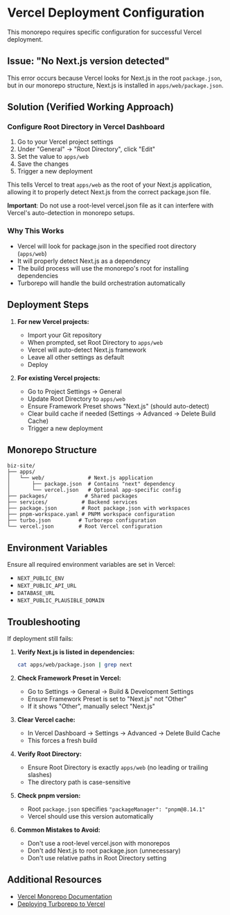 # Vercel Deployment Configuration

This monorepo requires specific configuration for successful Vercel deployment.

## Issue: "No Next.js version detected"

This error occurs because Vercel looks for Next.js in the root `package.json`, but in our monorepo structure, Next.js is installed in `apps/web/package.json`.

## Solution (Verified Working Approach)

### Configure Root Directory in Vercel Dashboard

1. Go to your Vercel project settings
2. Under "General" → "Root Directory", click "Edit"
3. Set the value to `apps/web`
4. Save the changes
5. Trigger a new deployment

This tells Vercel to treat `apps/web` as the root of your Next.js application, allowing it to properly detect Next.js from the correct package.json file.

**Important**: Do not use a root-level vercel.json file as it can interfere with Vercel's auto-detection in monorepo setups.

### Why This Works

- Vercel will look for package.json in the specified root directory (`apps/web`)
- It will properly detect Next.js as a dependency
- The build process will use the monorepo's root for installing dependencies
- Turborepo will handle the build orchestration automatically

## Deployment Steps

1. **For new Vercel projects:**
   - Import your Git repository
   - When prompted, set Root Directory to `apps/web`
   - Vercel will auto-detect Next.js framework
   - Leave all other settings as default
   - Deploy

2. **For existing Vercel projects:**
   - Go to Project Settings → General
   - Update Root Directory to `apps/web`
   - Ensure Framework Preset shows "Next.js" (should auto-detect)
   - Clear build cache if needed (Settings → Advanced → Delete Build Cache)
   - Trigger a new deployment

## Monorepo Structure

```
biz-site/
├── apps/
│   └── web/              # Next.js application
│       ├── package.json  # Contains "next" dependency
│       └── vercel.json   # Optional app-specific config
├── packages/            # Shared packages
├── services/           # Backend services
├── package.json        # Root package.json with workspaces
├── pnpm-workspace.yaml # PNPM workspace configuration
├── turbo.json         # Turborepo configuration
└── vercel.json        # Root Vercel configuration
```

## Environment Variables

Ensure all required environment variables are set in Vercel:
- `NEXT_PUBLIC_ENV`
- `NEXT_PUBLIC_API_URL`
- `DATABASE_URL`
- `NEXT_PUBLIC_PLAUSIBLE_DOMAIN`

## Troubleshooting

If deployment still fails:

1. **Verify Next.js is listed in dependencies:**
   ```bash
   cat apps/web/package.json | grep next
   ```

2. **Check Framework Preset in Vercel:**
   - Go to Settings → General → Build & Development Settings
   - Ensure Framework Preset is set to "Next.js" not "Other"
   - If it shows "Other", manually select "Next.js"

3. **Clear Vercel cache:**
   - In Vercel Dashboard → Settings → Advanced → Delete Build Cache
   - This forces a fresh build

4. **Verify Root Directory:**
   - Ensure Root Directory is exactly `apps/web` (no leading or trailing slashes)
   - The directory path is case-sensitive

5. **Check pnpm version:**
   - Root `package.json` specifies `"packageManager": "pnpm@8.14.1"`
   - Vercel should use this version automatically

6. **Common Mistakes to Avoid:**
   - Don't use a root-level vercel.json with monorepos
   - Don't add Next.js to root package.json (unnecessary)
   - Don't use relative paths in Root Directory setting

## Additional Resources

- [Vercel Monorepo Documentation](https://vercel.com/docs/monorepos)
- [Deploying Turborepo to Vercel](https://vercel.com/docs/monorepos/turborepo)